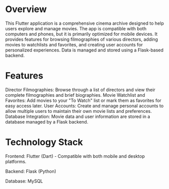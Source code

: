 # Overview

This Flutter application is a comprehensive cinema archive designed to help users explore and manage movies. The app is compatible with both computers and phones, but it is primarily optimized for mobile devices. It provides features for browsing filmographies of various directors, adding movies to watchlists and favorites, and creating user accounts for personalized experiences. Data is managed and stored using a Flask-based backend.


# Features

Director Filmographies: Browse through a list of directors and view their complete filmographies and brief biographies.
Movie Watchlist and Favorites: Add movies to your "To Watch" list or mark them as favorites for easy access later.
User Accounts: Create and manage personal accounts to allow multiple users to maintain their own movie lists and preferences.
Database Integration: Movie data and user information are stored in a database managed by a Flask backend.

# Technology Stack

Frontend: Flutter (Dart) - Compatible with both mobile and desktop platforms.

Backend: Flask (Python)

Database: MySQL
